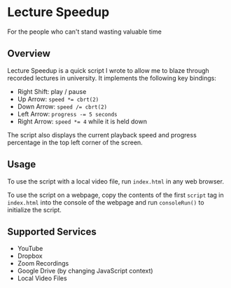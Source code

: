 # Lecture Speedup

For the people who can't stand wasting valuable time

## Overview

Lecture Speedup is a quick script I wrote to allow me to blaze through recorded lectures in university. It implements the following key bindings:

- Right Shift: play / pause
- Up Arrow: `speed *= cbrt(2)`
- Down Arrow: `speed /= cbrt(2)`
- Left Arrow: `progress -= 5 seconds`
- Right Arrow: `speed *= 4` while it is held down

The script also displays the current playback speed and progress percentage in the top left corner of the screen.

## Usage

To use the script with a local video file, run `index.html` in any web browser.

To use the script on a webpage, copy the contents of the first `script` tag in `index.html` into the console of the webpage and run `consoleRun()` to initialize the script.

## Supported Services

- YouTube
- Dropbox
- Zoom Recordings
- Google Drive (by changing JavaScript context)
- Local Video Files
